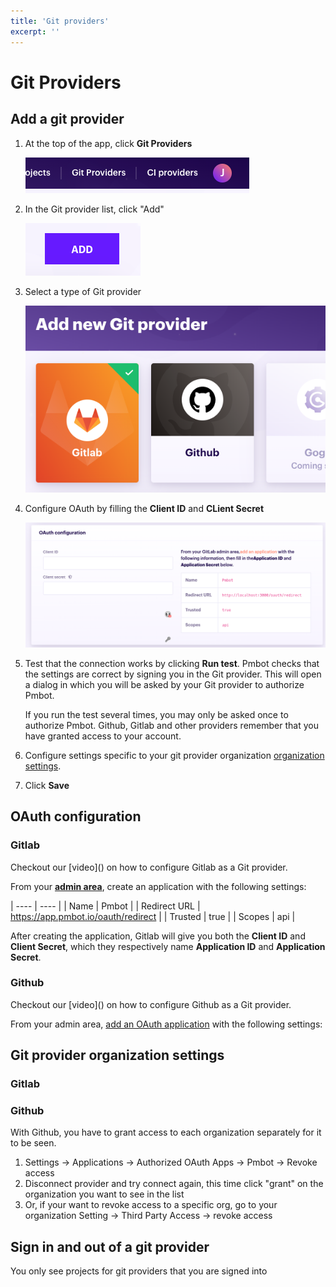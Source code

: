 ```yaml
---
title: 'Git providers'
excerpt: ''
---
```


# Git Providers

<div class="table-of-content"></div>

## Add a git provider

1. At the top of the app, click **Git Providers**

    ![](../../../images/git-providers/header-link.png)
1. In the Git provider list, click "Add"

    ![](../../../images/git-providers/add-button.png)
1. Select a type of Git provider

    ![](../../../images/git-providers/select-type.png)
1. Configure OAuth by filling the **Client ID** and **CLient Secret**

    ![](../../../images/git-providers/configure-oauth.png)
1. Test that the connection works by clicking **Run test**. Pmbot checks that the settings are correct by signing you in the Git provider. This will open a dialog in which you will be asked by your Git provider to authorize Pmbot.
    <div class="blockquote" data-props='{ "mod": "info" }'>
        If you run the test several times, you may only be asked once to authorize Pmbot. Github, Gitlab and other providers remember that you have granted access to your account. 
    </div>
1. Configure settings specific to your git provider organization [organization settings](#git-provider-organization-settings).
1. Click **Save**

## OAuth configuration

### Gitlab

<div class="blockquote" data-props='{ "mod": "info" }'>
    Checkout our [video]() on how to configure Gitlab as a Git provider.
</div> 

From your **[admin area](https://docs.gitlab.com/ee/integration/oauth_provider.html#adding-an-application-through-the-profile)**, create an application with the following settings:

| ---- | ---- |
| Name   | Pmbot | 
| Redirect URL | https://app.pmbot.io/oauth/redirect |
| Trusted | true |
| Scopes | api |

After creating the application, Gitlab will give you both the **Client ID** and **Client Secret**, which they respectively name **Application ID** and **Application Secret**.

### Github

<div class="blockquote" data-props='{ "mod": "info" }'>
    Checkout our [video]() on how to configure Github as a Git provider.
</div>

From your admin area, [add an OAuth application](https://developer.github.com/apps/building-oauth-apps/creating-an-oauth-app/) with the following settings:


## Git provider organization settings

### Gitlab

### Github

With Github, you have to grant access to each organization separately for it to be seen.
1. Settings -> Applications -> Authorized OAuth Apps -> Pmbot -> Revoke access
2. Disconnect provider and try connect again, this time click "grant" on the organization you want to see in the list
3. Or, if your want to revoke access to a specific org, go to your organization Setting -> Third Party Access -> revoke access

## Sign in and out of a git provider

<div class="blockquote" data-props='{ "mod": "warning" }'>
    You only see projects for git providers that you are signed into
</div> 
